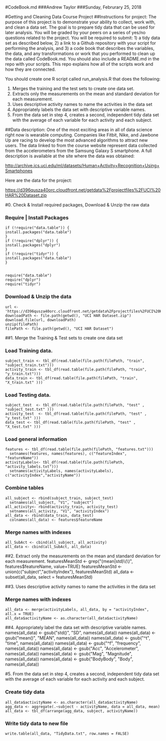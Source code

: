 #CodeBook.md
###Andrew Taylor
###Sunday, Februrary 25, 2018

#Getting and Cleaning Data Course Project
##Instructions for project:
The purpose of this project is to demonstrate your ability to collect, work with, and clean a data set. The goal is to prepare tidy data that can be used for later analysis. You will be graded by your peers on a series of yes/no questions related to the project. You will be required to submit: 1) a tidy data set as described below, 2) a link to a Github repository with your script for performing the analysis, and 3) a code book that describes the variables, the data, and any transformations or work that you performed to clean up the data called CodeBook.md. You should also include a README.md in the repo with your scripts. This repo explains how all of the scripts work and how they are connected.

You should create one R script called run_analysis.R that does the following:
1. Merges the training and the test sets to create one data set.
2. Extracts only the measurements on the mean and standard deviation for each measurement.
3. Uses descriptive activity names to name the activities in the data set
4. Appropriately labels the data set with descriptive variable names.
5. From the data set in step 4, creates a second, independent tidy data set with the average of each variable for each activity and each subject.

##Data description:
One of the most exciting areas in all of data science right now is wearable computing. Companies like Fitbit, Nike, and Jawbone Up are racing to develop the most advanced algorithms to attract new users. The data linked to from the course website represent data collected from the accelerometers from the Samsung Galaxy S smartphone. A full description is available at the site where the data was obtained:

http://archive.ics.uci.edu/ml/datasets/Human+Activity+Recognition+Using+Smartphones

Here are the data for the project:

https://d396qusza40orc.cloudfront.net/getdata%2Fprojectfiles%2FUCI%20HAR%20Dataset.zip

#0. Check & Install required packages, Download & Unzip the raw data
### Require | Install Packages
    if (!require("data.table")) {
    install.packages("data.table")
    }
    if (!require("dplyr")) {
    install.packages("dplyr")
    }
    if (!require("tidyr")) {
    install.packages("data.table")
    }


    require("data.table")
    require("dplyr")
    require("tidyr")

### Download & Unzip the data
    url <- 'https://d396qusza40orc.cloudfront.net/getdata%2Fprojectfiles%2FUCI%20HAR%20Dataset.zip'
    downloadPath <- file.path(getwd(), "UCI HAR Dataset.zip")
    download.file(url, downloadPath)
    unzip(filePath)
    filePath <- file.path(getwd(), "UCI HAR Dataset")


##1. Merge the Training & Test sets to create one data set
### Load Training data.
    subject_train <- tbl_df(read.table(file.path(filePath, "train", "subject_train.txt")))
    activity_train <- tbl_df(read.table(file.path(filePath, "train", "y_train.txt")))
    data_train <- tbl_df(read.table(file.path(filePath, "train", "X_train.txt" )))

### Load Testing data.
    subject_test  <- tbl_df(read.table(file.path(filePath, "test" , "subject_test.txt" )))
    activity_test  <- tbl_df(read.table(file.path(filePath, "test" , "y_test.txt" )))
    data_test <- tbl_df(read.table(file.path(filePath, "test" , "X_test.txt" )))

### Load general information
    features <- tbl_df(read.table(file.path(filePath, "features.txt")))
      setnames(features, names(features), c("featureIndex", "featureName"))
    activityLabels<- tbl_df(read.table(file.path(filePath, "activity_labels.txt")))
      setnames(activityLabels, names(activityLabels), c("activityIndex","activityName"))

### Combine tables
    all_subject <- rbind(subject_train, subject_test)
      setnames(all_subject, "V1", "subject")
    all_activity<- rbind(activity_train, activity_test)
      setnames(all_activity, "V1", "activityIndex")
    all_data <- rbind(data_train, data_test)
      colnames(all_data) <- features$featureName

### Merge names with indexes      
    all_SubAct <- cbind(all_subject, all_activity)
    all_data <- cbind(all_SubAct, all_data)


##2. Extract only the measurements on the mean and standard deviation for each measurement.
    featuresMeanStd <- grep("(mean|std)\\(\\)", features$featureName, value=TRUE)
    featuresMeanStd <- union(c("subject","activityIndex"), featuresMeanStd)
    all_data <- subset(all_data, select = featuresMeanStd)


##3. Uses descriptive activity names to name the activities in the data set
### Merge names with indexes
    all_data <- merge(activityLabels, all_data, by = "activityIndex", all.x = TRUE)
    all_data$activityName <- as.character(all_data$activityName)
  
      
##4. Appropriately label the data set with descriptive variable names.
    names(all_data) <- gsub("std()", "SD", names(all_data))
    names(all_data) <- gsub("mean()", "MEAN", names(all_data))
    names(all_data) <- gsub("^t", "time", names(all_data))
    names(all_data) <- gsub("^f", "frequency", names(all_data))
    names(all_data) <- gsub("Acc", "Accelerometer", names(all_data))
    names(all_data) <- gsub("Mag", "Magnitude", names(all_data))
    names(all_data) <- gsub("BodyBody", "Body", names(all_data))


#5. From the data set in step 4, creates a second, independent tidy data set with the average of each variable for each activity and each subject.
### Create tidy data
    all_data$activityName <- as.character(all_data$activityName)
    agg_data <- aggregate(.~subject - activityName, data = all_data, mean)
    all_data <- tbl_df(arrange(agg_data, subject, activityName))
### Write tidy data to new file
    write.table(all_data, "TidyData.txt", row.names = FALSE)